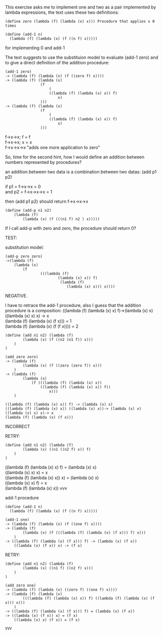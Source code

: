 This exercise asks me to implement one and two as a pair implemented by lambda expressions, the text uses these two definitions:

``` racket
(define zero (lambda (f) (lambda (x) x))) Procedure that applies x 0 times

(define (add-1 n)
  (lambda (f) (lambda (x) (f ((n f) x))))) 
```

for implementing 0 and add-1

The text suggests to use the substituion model to evaluate (add-1 zero) and to give a direct definition of the addition procedure:

``` racket
(add-1 zero)
-> (lambda (f) (lambda (x) (f ((zero f) x)))) 
-> (lambda (f) (lambda (x)
                (f
                    (
                    ((lambda (f) (lambda (x) x)) f)
                        x)
                )))
-> (lambda (f) (lambda (x)
                (f
                    (
                    ((lambda (f) (lambda (x) x)) f)
                        x)
                )))
```

f->x->x; f = f  
f->x->x; x = x  
f->x->x->x "adds one more application to zero"

So, time for the second hint, how I would define an addition between numbers represented by procedures?

an addition between two data is a combination between two datas:
(add p1 p2)

if p1 = f->x->x = 0  
and p2 = f->x->x->x = 1

then (add p1 p2) should return f->x->x->x

``` racket
(define (add-p n1 n2) 
    (lambda (f) 
        (lambda (x) (f (((n1 f) n2 ) x)))))
```

If I call add-p with zero and zero, the procedure should return 0?

TEST:

substitution model:

``` racket
(add-p zero zero)
->(lambda (f)
    (lambda (x)
        (f 
                (((lambda (f)
                        (lambda (x) x)) f)
                         (lambda (f) 
                            (lambda (x) x))) x))))
```


NEGATIVE.

I have to retrace the add-1 procedure, also I guess that the addition procedure is a composition:
((lambda (f) (lambda (x) x) f)->(lambda (x) x)  
((lambda (x) x) x) -> x  
(lambda (f) (lambda (x) (f x))) = 1  
(lambda (f) (lambda (x) (f (f x)))) = 2  

``` racket
(define (add n1 n2) (lambda (f)
        (lambda (x) (f ((n2 (n1 f)) x)))
    )
)
```
``` racket
(add zero zero)
-> (lambda (f) 
        (lambda (x) (f ((zero (zero f)) x)))
    )
-> (lambda (f)
        (lambda (x) 
            (f (((lambda (f) (lambda (x) x)) 
                ((lambda (f) (lambda (x) x)) f)) 
                    x)))
    )

((lambda (f) (lambda (x) x)) f) -> (lambda (x) x)
((lambda (f) (lambda (x) x)) ((lambda (x) x))-> (lambda (x) x)
((lambda (x) x) x)-> x
(lambda (f) (lambda (x) (f x)))
```
INCORRECT

RETRY:
``` racket
(define (add n1 n2) (lambda (f)
        (lambda (x) ((n1 ((n2 f) x)) f)
    )
)
```


((lambda (f) (lambda (x) x) f) = (lambda (x) x)  
((lambda (x) x) x) = x  
((lambda (f) (lambda (x) x)) x) = (lambda (x) x)  
((lambda (x) x) f) = x  
(lambda (f) (lambda (x) x)) vvv  

add-1 procedure
``` racket
(define (add-1 n)
  (lambda (f) (lambda (x) (f ((n f) x))))) 
```
``` racket
(add-1 one)
-> (lambda (f) (lambda (x) (f ((one f) x))))
-> (lambda (f) 
        (lambda (x) (f (((lambda (f) (lambda (x) (f x))) f) x)))
    )
-> ((lambda (f) (lambda (x) (f x))) f) -> (lambda (x) (f x))
    ((lambda (x) (f x)) x) -> (f x)
```

RETRY:
``` racket
(define (add n1 n2) (lambda (f)
        (lambda (x) ((n1 f) ((n2 f) x)))
    )
)
```

``` racket
(add zero one)
-> (lambda (f) (lambda (x) ((zero f) ((one f) x))))
-> (lambda (f) (lambda (x) 
        (((lambda (f) (lambda (x) x)) f) ((lambda (f) (lambda (x) (f x))) x)))    
    )
-> ((lambda (f) (lambda (x) (f x))) f) = (lambda (x) (f x))
-> ((lambda (x) (f x)) x) = (f x)
    ((lambda (x) x) (f x)) = (f x)
```

    VVV